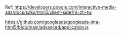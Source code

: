 Ref:
https://developers.google.com/interactive-media-ads/docs/sdks/html5/client-side?hl=zh-tw


https://github.com/googleads/googleads-ima-html5/blob/main/advanced/application.js



